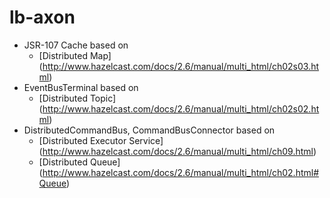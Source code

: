 lb-axon
=======

- JSR-107 Cache based on
    - [Distributed Map] (http://www.hazelcast.com/docs/2.6/manual/multi_html/ch02s03.html)
- EventBusTerminal based on
    - [Distributed Topic] (http://www.hazelcast.com/docs/2.6/manual/multi_html/ch02s02.html)
- DistributedCommandBus, CommandBusConnector based on
    - [Distributed Executor Service] (http://www.hazelcast.com/docs/2.6/manual/multi_html/ch09.html)
    - [Distributed Queue] (http://www.hazelcast.com/docs/2.6/manual/multi_html/ch02.html#Queue)